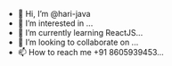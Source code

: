 - 👋 Hi, I’m @hari-java
- 👀 I’m interested in ...
- 🌱 I’m currently learning ReactJS...
- 💞️ I’m looking to collaborate on ...
- 📫 How to reach me +91 8605939453...

<!---
hari-java/hari-java is a ✨ special ✨ repository because its `README.md` (this file) appears on your GitHub profile.
You can click the Preview link to take a look at your changes.
--->
